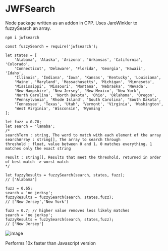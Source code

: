 # JWFSearch

Node package written as an addon in CPP. Uses JaroWinkler to fuzzySearch an array.

```
npm i jwfsearch
```

```
const fuzzySearch = require('jwfsearch');

let states = [
    'Alabama', 'Alaska', 'Arizona', 'Arkansas', 'California', 'Colorado', 
    'Connecticut', 'Delaware', 'Florida', 'Georgia', 'Hawaii', 'Idaho',
    'Illinois', 'Indiana', 'Iowa', 'Kansas', 'Kentucky', 'Louisiana',
    'Maine', 'Maryland', 'Massachusetts', 'Michigan', 'Minnesota',
    'Mississippi', 'Missouri', 'Montana', 'Nebraska', 'Nevada',
    'New Hampshire', 'New Jersey', 'New Mexico', 'New York',
    'North Carolina', 'North Dakota', 'Ohio', 'Oklahoma', 'Oregon',
    'Pennsylvania', 'Rhode Island', 'South Carolina', 'South Dakota',
    'Tennessee', 'Texas', 'Utah', 'Vermont', 'Virginia', 'Washington',
    'West Virginia', 'Wisconsin', 'Wyoming'
];

let fuzz = 0.78;
let search = 'lamaba';
/*
searchTerm : string, The word to match with each element of the array
searchArray : string[], The array to search through
threshold : float, value between 0 and 1. 0 matches everything. 1 matches only the exact string

result : string[], Results that meet the threshold, returned in order of best match -> worst match
*/

let fuzzyResults = fuzzySearch(search, states, fuzz);
// ['Alabama']

fuzz = 0.65;
search = 'ne jerksy';
fuzzyResults = fuzzySearch(search, states,fuzz);
// ['New Jersey','New York']

fuzz = 0.7; // higher value removes less likely matches
search = 'ne jerksy';
fuzzyResults = fuzzySearch(search, states,fuzz);
// ['New Jersey']
```

![image](https://github.com/brandonetter/FuzzySearch-CPP-Addon/assets/4108484/9c7558ad-2ea3-46e1-999c-c8728e8425a6)

Performs 10x faster than Javascript version
